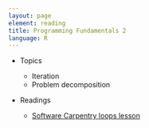 ```yaml
---
layout: page
element: reading
title: Programming Fundamentals 2
language: R
---
```


* Topics

  * Iteration
  * Problem decomposition

* Readings

  * [Software Carpentry loops lesson](http://swcarpentry.github.io/r-novice-inflammation/03-loops-R)
